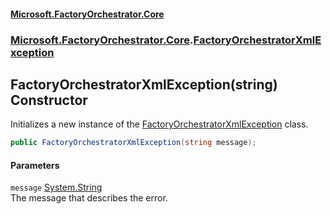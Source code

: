 #### [Microsoft.FactoryOrchestrator.Core](./Microsoft-FactoryOrchestrator-Core.md 'Microsoft.FactoryOrchestrator.Core')
### [Microsoft.FactoryOrchestrator.Core](./Microsoft-FactoryOrchestrator-Core.md 'Microsoft.FactoryOrchestrator.Core').[FactoryOrchestratorXmlException](./Microsoft-FactoryOrchestrator-Core-FactoryOrchestratorXmlException.md 'Microsoft.FactoryOrchestrator.Core.FactoryOrchestratorXmlException')
## FactoryOrchestratorXmlException(string) Constructor
Initializes a new instance of the [FactoryOrchestratorXmlException](./Microsoft-FactoryOrchestrator-Core-FactoryOrchestratorXmlException.md 'Microsoft.FactoryOrchestrator.Core.FactoryOrchestratorXmlException') class.  
```csharp
public FactoryOrchestratorXmlException(string message);
```
#### Parameters
<a name='Microsoft-FactoryOrchestrator-Core-FactoryOrchestratorXmlException-FactoryOrchestratorXmlException(string)-message'></a>
`message` [System.String](https://docs.microsoft.com/en-us/dotnet/api/System.String 'System.String')  
The message that describes the error.  
  
